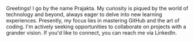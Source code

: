 Greetings! I go by the name Prajakta.
My curiosity is piqued by the world of technology and beyond, always eager to delve into new learning experiences.
Presently, my focus lies in mastering GitHub and the art of coding.
I'm actively seeking opportunities to collaborate on projects with a grander vision.
If you'd like to connect, you can reach me via LinkedIn.

<!---
jagtappraj/jagtappraj is a ✨ special ✨ repository because its `README.md` (this file) appears on your GitHub profile.
You can click the Preview link to take a look at your changes.
--->
